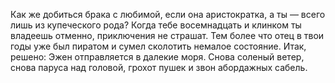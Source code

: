 <!--2016-11-26 21:19:46-->
Как же добиться брака с любимой, если она аристократка, а ты — всего лишь из купеческого рода? Когда тебе восемнадцать и клинком ты владеешь отменно, приключения не страшат. Тем более что отец в твои годы уже был пиратом и сумел сколотить немалое состояние. Итак, решено: Эжен отправляется в далекие моря. Снова соленый ветер, снова паруса над головой, грохот пушек и звон абордажных сабель.